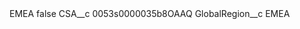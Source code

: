 <?xml version="1.0" encoding="UTF-8"?>
<CustomMetadata xmlns="http://soap.sforce.com/2006/04/metadata" xmlns:xsi="http://www.w3.org/2001/XMLSchema-instance" xmlns:xsd="http://www.w3.org/2001/XMLSchema">
    <label>EMEA</label>
    <protected>false</protected>
    <values>
        <field>CSA__c</field>
        <value xsi:type="xsd:string">0053s0000035b8OAAQ</value>
    </values>
    <values>
        <field>GlobalRegion__c</field>
        <value xsi:type="xsd:string">EMEA</value>
    </values>
</CustomMetadata>
